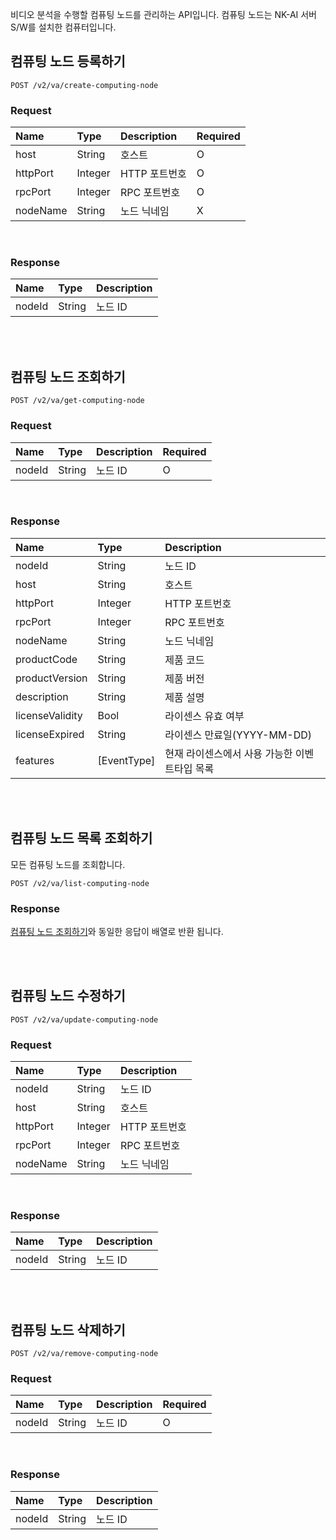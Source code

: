 비디오 분석을 수행할 컴퓨팅 노드를 관리하는 API입니다. 컴퓨팅 노드는 NK-AI 서버 S/W를 설치한 컴퓨터입니다.

## 컴퓨팅 노드 등록하기

```
POST /v2/va/create-computing-node
```

### Request
| Name | Type | Description | Required |
| :---- | :---- |:---- |:---- |
| host | String | 호스트 | O |
| httpPort | Integer | HTTP 포트번호 | O |
| rpcPort | Integer | RPC 포트번호 | O |
| nodeName | String | 노드 닉네임 | X |


<br>

### Response
| Name | Type | Description |
| :---- | :---- |:---- |
| nodeId | String |노드 ID |


<br><br>

## 컴퓨팅 노드 조회하기

```
POST /v2/va/get-computing-node
```
### Request
| Name | Type | Description | Required |
| :---- | :---- |:---- |:---- |
| nodeId | String |노드 ID | O |


<br>

### Response
| Name | Type | Description |
| :---- | :---- |:---- |
| nodeId | String | 노드 ID |
| host | String | 호스트 |
| httpPort | Integer | HTTP 포트번호 |
| rpcPort | Integer | RPC 포트번호 |
| nodeName | String | 노드 닉네임 |
| productCode | String | 제품 코드 |
| productVersion | String | 제품 버전 |
| description | String | 제품 설명 |
| licenseValidity | Bool | 라이센스 유효 여부 |
| licenseExpired | String | 라이센스 만료일(YYYY-MM-DD) |
| features | [EventType] | 현재 라이센스에서 사용 가능한 이벤트타입 목록 |


<br><br>


## 컴퓨팅 노드 목록 조회하기
모든 컴퓨팅 노드를 조회합니다.

```
POST /v2/va/list-computing-node
```

### Response
[컴퓨팅 노드 조회하기](#컴퓨팅-노드-조회하기)와 동일한 응답이 배열로 반환 됩니다.


<br><br>


## 컴퓨팅 노드 수정하기

```
POST /v2/va/update-computing-node
```

### Request
| Name | Type | Description |
| :---- | :---- |:---- |
| nodeId | String | 노드 ID |
| host | String | 호스트 |
| httpPort | Integer | HTTP 포트번호 |
| rpcPort | Integer | RPC 포트번호 |
| nodeName | String | 노드 닉네임 |

<br>

### Response
| Name | Type | Description |
| :---- | :---- |:---- |
| nodeId | String |노드 ID |




<br><br>

## 컴퓨팅 노드 삭제하기

```
POST /v2/va/remove-computing-node
```

### Request
| Name | Type | Description | Required |
| :---- | :---- |:---- |:---- |
| nodeId | String |노드 ID | O |

<br>

### Response
| Name | Type | Description |
| :---- | :---- |:---- |
| nodeId | String |노드 ID |

